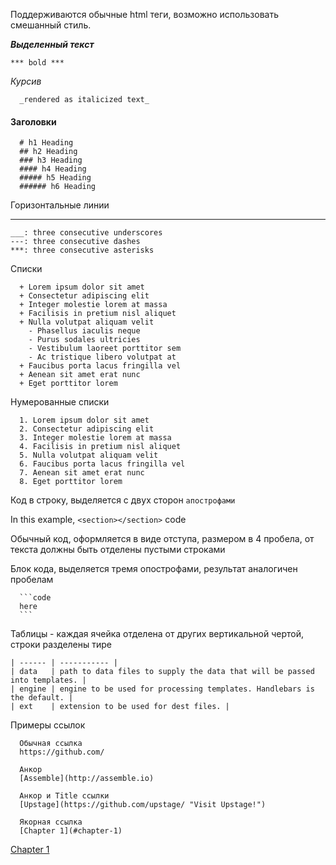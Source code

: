 Поддерживаются обычные html теги, возможно использовать смешанный стиль.

***Выделенный текст***

    *** bold ***

_Курсив_

      _rendered as italicized text_

#### Заголовки

      # h1 Heading
      ## h2 Heading
      ### h3 Heading
      #### h4 Heading
      ##### h5 Heading
      ###### h6 Heading
  
  Горизонтальные линии
  ***
  
    ___: three consecutive underscores
    ---: three consecutive dashes
    ***: three consecutive asterisks

Списки

      + Lorem ipsum dolor sit amet
      + Consectetur adipiscing elit
      + Integer molestie lorem at massa
      + Facilisis in pretium nisl aliquet
      + Nulla volutpat aliquam velit
        - Phasellus iaculis neque
        - Purus sodales ultricies
        - Vestibulum laoreet porttitor sem
        - Ac tristique libero volutpat at
      + Faucibus porta lacus fringilla vel
      + Aenean sit amet erat nunc
      + Eget porttitor lorem

Нумерованные списки

      1. Lorem ipsum dolor sit amet
      2. Consectetur adipiscing elit
      3. Integer molestie lorem at massa
      4. Facilisis in pretium nisl aliquet
      5. Nulla volutpat aliquam velit
      6. Faucibus porta lacus fringilla vel
      7. Aenean sit amet erat nunc
      8. Eget porttitor lorem

Код в строку, выделяется с двух сторон `апострофами`

In this example, `<section></section>` code

Обычный код, оформляется в виде отступа, размером в 4 пробела, от текста должны быть отделены пустыми строками

Блок кода, выделяется тремя опострофами, результат аналогичен пробелам

      ```code
      here
      ```

Таблицы - каждая ячейка отделена от других вертикальной чертой, строки разделены тире

```| Option | Description |
| ------ | ----------- |
| data   | path to data files to supply the data that will be passed into templates. |
| engine | engine to be used for processing templates. Handlebars is the default. |
| ext    | extension to be used for dest files. |
```

Примеры ссылок

      Обычная ссылка
      https://github.com/
      
      Анкор
      [Assemble](http://assemble.io)
      
      Анкор и Title ссылки
      [Upstage](https://github.com/upstage/ "Visit Upstage!")
      
      Якорная ссылка
      [Chapter 1](#chapter-1)

[Chapter 1](#chapter-1)

